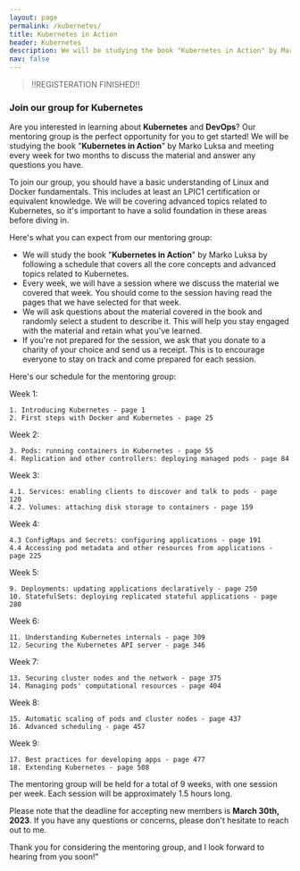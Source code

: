 ```yaml
---
layout: page
permalink: /kubernetes/
title: Kubernetes in Action
header: Kubernetes
description: We will be studying the book "Kubernetes in Action" by Marko Luksa and meeting every week for two months to discuss the material and answer any questions you have.
nav: false
---
```


<blockquote>
 !!REGISTERATION FINISHED!!
</blockquote>

### Join our group for Kubernetes

Are you interested in learning about **Kubernetes** and **DevOps**? Our mentoring group is the perfect opportunity for you to get started! We will be studying the book "**Kubernetes in Action**" by Marko Luksa and meeting every week for two months to discuss the material and answer any questions you have.

To join our group, you should have a basic understanding of Linux and Docker fundamentals. This includes at least an LPIC1 certification or equivalent knowledge. We will be covering advanced topics related to Kubernetes, so it's important to have a solid foundation in these areas before diving in.

Here's what you can expect from our mentoring group:

- We will study the book "**Kubernetes in Action**" by Marko Luksa by following a schedule that covers all the core concepts and advanced topics related to Kubernetes.
- Every week, we will have a session where we discuss the material we covered that week. You should come to the session having read the pages that we have selected for that week.
- We will ask questions about the material covered in the book and randomly select a student to describe it. This will help you stay engaged with the material and retain what you've learned.
- If you're not prepared for the session, we ask that you donate to a charity of your choice and send us a receipt. This is to encourage everyone to stay on track and come prepared for each session.

Here's our schedule for the mentoring group:

Week 1:

	1. Introducing Kubernetes - page 1
	2. First steps with Docker and Kubernetes - page 25

Week 2:

	3. Pods: running containers in Kubernetes - page 55
	4. Replication and other controllers: deploying managed pods - page 84

Week 3:

	4.1. Services: enabling clients to discover and talk to pods - page 120
	4.2. Volumes: attaching disk storage to containers - page 159

Week 4:

	4.3 ConfigMaps and Secrets: configuring applications - page 191
	4.4 Accessing pod metadata and other resources from applications - page 225

Week 5:

	9. Deployments: updating applications declaratively - page 250
	10. StatefulSets: deploying replicated stateful applications - page 280

Week 6:

	11. Understanding Kubernetes internals - page 309
	12. Securing the Kubernetes API server - page 346

Week 7:

	13. Securing cluster nodes and the network - page 375
	14. Managing pods' computational resources - page 404

Week 8:

	15. Automatic scaling of pods and cluster nodes - page 437
	16. Advanced scheduling - page 457

Week 9:

	17. Best practices for developing apps - page 477
	18. Extending Kubernetes - page 508


The mentoring group will be held for a total of 9 weeks, with one session per week. Each session will be approximately 1.5 hours long.

Please note that the deadline for accepting new members is **March 30th, 2023**. If you have any questions or concerns, please don't hesitate to reach out to me.

Thank you for considering the mentoring group, and I look forward to hearing from you soon!"
